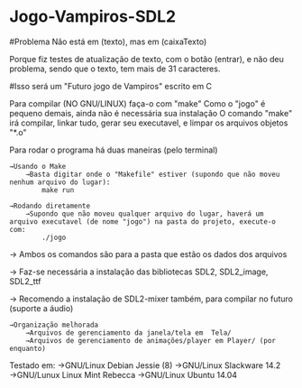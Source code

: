 # Jogo-Vampiros-SDL2

#Problema Não está em (texto), mas em (caixaTexto)

Porque fiz testes de atualização de texto, com o botão (entrar), e não deu problema, sendo que o texto, tem mais de 31 caracteres.

#Isso será um "Futuro jogo de Vampiros" escrito em C

Para compilar (NO GNU/LINUX) faça-o com "make"
Como o "jogo" é pequeno demais, ainda não é necessária sua instalação
O comando "make" irá compilar, linkar tudo, gerar seu executavel, e limpar os arquivos objetos "*.o"


Para rodar o programa há duas maneiras (pelo terminal)

	→Usando o Make
		→Basta digitar onde o "Makefile" estiver (supondo que não moveu nenhum arquivo do lugar):
			make run

	→Rodando diretamente
		→Supondo que não moveu qualquer arquivo do lugar, haverá um arquivo executavel (de nome "jogo") na pasta do projeto, execute-o com:
			./jogo

→ Ambos os comandos são para a pasta que estão os dados dos arquivos

→ Faz-se necessária a instalação  das bibliotecas SDL2, SDL2_image, SDL2_ttf

→ Recomendo a instalação de SDL2-mixer também, para compilar no futuro (suporte a áudio)

	→Organização melhorada
		→Arquivos de gerenciamento da janela/tela em  Tela/
		→Arquivos de gerenciamento de animações/player em Player/ (por enquanto)


Testado em:
	→GNU/Linux Debian Jessie (8)
	→GNU/Linux Slackware 14.2
	→GNU/Lunux Linux Mint Rebecca
	→GNU/Linux Ubuntu 14.04
